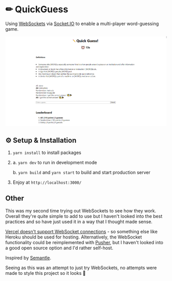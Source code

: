 # ✏ QuickGuess

Using [WebSockets](https://en.wikipedia.org/wiki/WebSocket) via [Socket.IO](https://socket.io/) to enable a multi-player word-guessing game.

![QuickGuess Screenshot](/quickguess.png)

## ⚙ Setup & Installation

1. `yarn install` to install packages

2. a. `yarn dev` to run in development mode

   b. `yarn build` and `yarn start` to build and start production server

3. Enjoy at `http://localhost:3000/`

## Other

This was my second time trying out WebSockets to see how they work. Overall they're quite simple to add to use but I haven't looked into the best practices and so have just used it in a way that I thought made sense.

[Vercel doesn't support WebSocket connections](https://vercel.com/support/articles/do-vercel-serverless-functions-support-websocket-connections) - so something else like Heroku should be used for hosting. Alternatively, the WebSocket functionality could be reimplemented with [Pusher](https://pusher.com/channels), but I haven't looked into a good open source option and I'd rather self-host.

Inspired by [Semantle](https://semantle.novalis.org/).

Seeing as this was an attempt to just try WebSockets, no attempts were made to style this project so it looks 🤮
